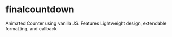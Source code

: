 # finalcountdown
Animated Counter using vanilla JS. Features Lightweight design, extendable formatting, and callback
